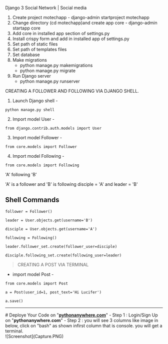 


Django 3 Social Network | Social media

1. Create project motechapp - django-admin startproject motechapp
2. Change directory (cd motechapp)and create app core - django-admin startapp core
3. Add core in installed app section of settings.py
4. Install crispy form and add in installed app of settings.py
5. Set path of static files
6. Set path of templates files
7. Set database
8. Make migrations
    - python manage.py makemigrations
    - python manage.py migrate
9. Run Django server
    - python manage.py runserver




CREATING A FOLLOWER AND FOLLOWING VIA DJANGO SHELL.

1. Launch Django shell -
```
python manage.py shell
```
2. Import model User -
```
from django.contrib.auth.models import User
```
3. Import model Follower -
```
from core.models import Follower
```
4. Import model Following -
```
from core.models import Following
```

'A' following 'B'

'A' is a follower and 'B' is following
disciple = 'A' and leader = 'B'

## Shell Commands
```
follower = Follower()
```
```
leader = User.objects.get(username='B')
```
```
disciple = User.objects.get(username='A')
```
```
following = Following()
```
```
leader.follower_set.create(follower_user=disciple)
```
```
disciple.following_set.create(following_user=leader)
```


> CREATING A POST VIA TERMINAL
- import model Post -
```
from core.models import Post
```
```
a = Post(user_id=1, post_text='Hi Lucifer')
```
```
a.save()
```


<hr>
# Deploye Your Code on "<b><a href='pythonanywhere.com'>pythonanywhere.com</a></b>"
  - Step 1 : Login/Sign Up on "<b>pythonanywhere.com</b>"
  - Step 2 : you will see 3 columns like image in below, click on "bash" as shown infirst column that is console. you will get a terminal.<br>
![Screenshot](Capture.PNG)
